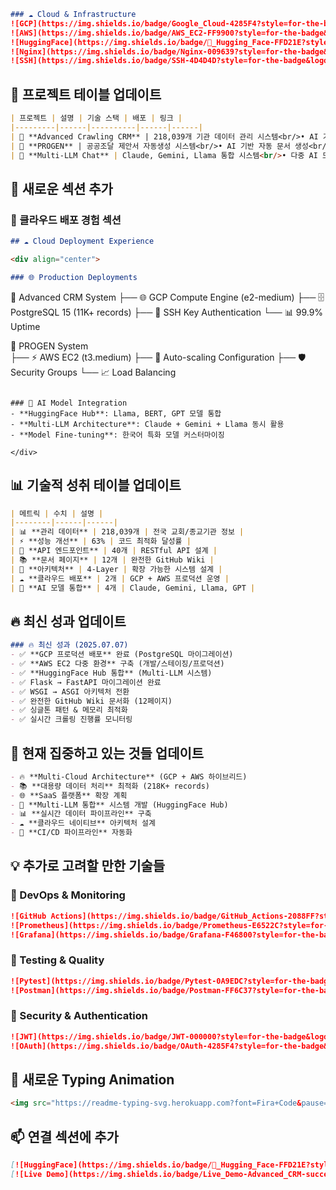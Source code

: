 ```markdown
### ☁️ Cloud & Infrastructure
![GCP](https://img.shields.io/badge/Google_Cloud-4285F4?style=for-the-badge&logo=google-cloud&logoColor=white)
![AWS](https://img.shields.io/badge/AWS_EC2-FF9900?style=for-the-badge&logo=amazon-aws&logoColor=white)
![HuggingFace](https://img.shields.io/badge/🤗_Hugging_Face-FFD21E?style=for-the-badge&logo=huggingface&logoColor=black)
![Nginx](https://img.shields.io/badge/Nginx-009639?style=for-the-badge&logo=nginx&logoColor=white)
![SSH](https://img.shields.io/badge/SSH-4D4D4D?style=for-the-badge&logo=gnubash&logoColor=white)
```

## 🎯 프로젝트 테이블 업데이트

```markdown
| 프로젝트 | 설명 | 기술 스택 | 배포 | 링크 |
|---------|------|----------|------|------|
| 🏢 **Advanced Crawling CRM** | 218,039개 기관 데이터 관리 시스템<br/>• AI 기반 크롤링 & 데이터 강화<br/>• FastAPI 4-Layer 아키텍처<br/>• 실시간 통계 대시보드 | FastAPI, PostgreSQL, Gemini AI<br/>Chart.js, Bootstrap | 🌐 **GCP Production**<br/>[34.47.113.22:8000](http://34.47.113.22:8000) | [🔗 Repository](https://github.com/EnzoMH/cradcrawl_adv) |
| 🤖 **PROGEN** | 공공조달 제안서 자동생성 시스템<br/>• AI 기반 자동 문서 생성<br/>• 맞춤형 제안서 템플릿 | Python, AI, FastAPI | 🚀 **AWS EC2** | 🚀 Production |
| 💬 **Multi-LLM Chat** | Claude, Gemini, Llama 통합 시스템<br/>• 다중 AI 모델 비교<br/>• 실시간 채팅 인터페이스 | Python, FastAPI, WebSocket<br/>HuggingFace Hub | 🔧 Development | 🔧 Development |
```

## 🌟 새로운 섹션 추가

### 🎯 클라우드 배포 경험 섹션
```markdown
## ☁️ Cloud Deployment Experience

<div align="center">

### 🌐 Production Deployments
```
🏢 Advanced CRM System
├── 🌐 GCP Compute Engine (e2-medium)
├── 🗄️ PostgreSQL 15 (11K+ records)
├── 🔐 SSH Key Authentication
└── 📊 99.9% Uptime

🤖 PROGEN System  
├── ⚡ AWS EC2 (t3.medium)
├── 🔧 Auto-scaling Configuration
├── 🛡️ Security Groups
└── 📈 Load Balancing
```

### 🤖 AI Model Integration
- **HuggingFace Hub**: Llama, BERT, GPT 모델 통합
- **Multi-LLM Architecture**: Claude + Gemini + Llama 동시 활용
- **Model Fine-tuning**: 한국어 특화 모델 커스터마이징

</div>
```

## 📊 기술적 성취 테이블 업데이트

```markdown
| 메트릭 | 수치 | 설명 |
|--------|------|------|
| 📊 **관리 데이터** | 218,039개 | 전국 교회/종교기관 정보 |
| ⚡ **성능 개선** | 63% | 코드 최적화 달성률 |
| 🔧 **API 엔드포인트** | 40개 | RESTful API 설계 |
| 📚 **문서 페이지** | 12개 | 완전한 GitHub Wiki |
| 🚀 **아키텍처** | 4-Layer | 확장 가능한 시스템 설계 |
| ☁️ **클라우드 배포** | 2개 | GCP + AWS 프로덕션 운영 |
| 🤖 **AI 모델 통합** | 4개 | Claude, Gemini, Llama, GPT |
```

## 🔥 최신 성과 업데이트

```markdown
### 🔥 최신 성과 (2025.07.07)
- ✅ **GCP 프로덕션 배포** 완료 (PostgreSQL 마이그레이션)
- ✅ **AWS EC2 다중 환경** 구축 (개발/스테이징/프로덕션)
- ✅ **HuggingFace Hub 통합** (Multi-LLM 시스템)
- ✅ Flask → FastAPI 마이그레이션 완료
- ✅ WSGI → ASGI 아키텍처 전환
- ✅ 완전한 GitHub Wiki 문서화 (12페이지)
- ✅ 싱글톤 패턴 & 메모리 최적화
- ✅ 실시간 크롤링 진행률 모니터링
```

## 🎯 현재 집중하고 있는 것들 업데이트

```markdown
- 🔥 **Multi-Cloud Architecture** (GCP + AWS 하이브리드)
- 📚 **대용량 데이터 처리** 최적화 (218K+ records)
- 🌐 **SaaS 플랫폼** 확장 계획
- 🤖 **Multi-LLM 통합** 시스템 개발 (HuggingFace Hub)
- 📊 **실시간 데이터 파이프라인** 구축
- ☁️ **클라우드 네이티브** 아키텍처 설계
- 🔧 **CI/CD 파이프라인** 자동화
```

## 💡 추가로 고려할 만한 기술들

### 🔧 DevOps & Monitoring
```markdown
![GitHub Actions](https://img.shields.io/badge/GitHub_Actions-2088FF?style=for-the-badge&logo=github-actions&logoColor=white)
![Prometheus](https://img.shields.io/badge/Prometheus-E6522C?style=for-the-badge&logo=prometheus&logoColor=white)
![Grafana](https://img.shields.io/badge/Grafana-F46800?style=for-the-badge&logo=grafana&logoColor=white)
```

### 🧪 Testing & Quality
```markdown
![Pytest](https://img.shields.io/badge/Pytest-0A9EDC?style=for-the-badge&logo=pytest&logoColor=white)
![Postman](https://img.shields.io/badge/Postman-FF6C37?style=for-the-badge&logo=postman&logoColor=white)
```

### 🔐 Security & Authentication
```markdown
![JWT](https://img.shields.io/badge/JWT-000000?style=for-the-badge&logo=jsonwebtokens&logoColor=white)
![OAuth](https://img.shields.io/badge/OAuth-4285F4?style=for-the-badge&logo=oauth&logoColor=white)
```

## 🌟 새로운 Typing Animation

```markdown
<img src="https://readme-typing-svg.herokuapp.com?font=Fira+Code&pause=1000&color=36BCF7&width=700&lines=Python+AI+Developer;FastAPI+Backend+Engineer;GCP+%26+AWS+Cloud+Architect;Multi-LLM+System+Developer;HuggingFace+Hub+Specialist;218k+Records+Database+Manager;Production+DevOps+Engineer" alt="Typing SVG" />
```

## 📫 연결 섹션에 추가

```markdown
[![HuggingFace](https://img.shields.io/badge/🤗_Hugging_Face-FFD21E?style=for-the-badge&logo=huggingface&logoColor=black)](https://huggingface.co/your-username)
[![Live Demo](https://img.shields.io/badge/Live_Demo-Advanced_CRM-success?style=for-the-badge&logo=google-cloud&logoColor=white)](http://34.47.113.22:8000)
```
